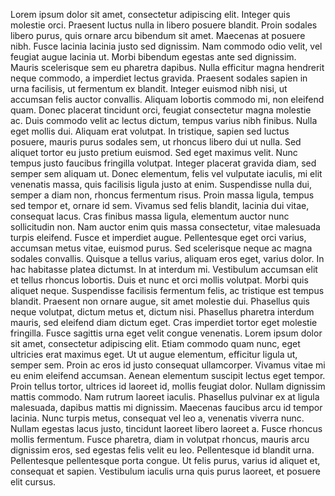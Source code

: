 Lorem ipsum dolor sit amet, consectetur adipiscing elit. Integer quis molestie orci. Praesent luctus nulla in libero posuere blandit. Proin sodales libero purus, quis ornare arcu bibendum sit amet. Maecenas at posuere nibh. Fusce lacinia lacinia justo sed dignissim. Nam commodo odio velit, vel feugiat augue lacinia ut. Morbi bibendum egestas ante sed dignissim. Mauris scelerisque sem eu pharetra dapibus. Nulla efficitur magna hendrerit neque commodo, a imperdiet lectus gravida. Praesent sodales sapien in urna facilisis, ut fermentum ex blandit. Integer euismod nibh nisi, ut accumsan felis auctor convallis.
Aliquam lobortis commodo mi, non eleifend quam. Donec placerat tincidunt orci, feugiat consectetur magna molestie ac. Duis commodo velit ac lectus dictum, tempus varius nibh finibus. Nulla eget mollis dui. Aliquam erat volutpat. In tristique, sapien sed luctus posuere, mauris purus sodales sem, ut rhoncus libero dui ut nulla. Sed aliquet tortor eu justo pretium euismod. Sed eget maximus velit. Nunc tempus justo faucibus fringilla volutpat. Integer placerat gravida diam, sed semper sem aliquam ut. Donec elementum, felis vel vulputate iaculis, mi elit venenatis massa, quis facilisis ligula justo at enim. Suspendisse nulla dui, semper a diam non, rhoncus fermentum risus. Proin massa ligula, tempus sed tempor et, ornare id sem. Vivamus sed felis blandit, lacinia dui vitae, consequat lacus.
Cras finibus massa ligula, elementum auctor nunc sollicitudin non. Nam auctor enim quis massa consectetur, vitae malesuada turpis eleifend. Fusce et imperdiet augue. Pellentesque eget orci varius, accumsan metus vitae, euismod purus. Sed scelerisque neque ac magna sodales convallis. Quisque a tellus varius, aliquam eros eget, varius dolor. In hac habitasse platea dictumst. In at interdum mi. Vestibulum accumsan elit et tellus rhoncus lobortis. Duis et nunc et orci mollis volutpat. Morbi quis aliquet neque. Suspendisse facilisis fermentum felis, ac tristique est tempus blandit.
Praesent non ornare augue, sit amet molestie dui. Phasellus quis neque volutpat, dictum metus et, dictum nisi. Phasellus pharetra interdum mauris, sed eleifend diam dictum eget. Cras imperdiet tortor eget molestie fringilla. Fusce sagittis urna eget velit congue venenatis. Lorem ipsum dolor sit amet, consectetur adipiscing elit. Etiam commodo quam nunc, eget ultricies erat maximus eget. Ut ut augue elementum, efficitur ligula ut, semper sem. Proin ac eros id justo consequat ullamcorper. Vivamus vitae mi eu enim eleifend accumsan. Aenean elementum suscipit lectus eget tempor. Proin tellus tortor, ultrices id laoreet id, mollis feugiat dolor. Nullam dignissim mattis commodo.
Nam rutrum laoreet iaculis. Phasellus pulvinar ex at ligula malesuada, dapibus mattis mi dignissim. Maecenas faucibus arcu id tempor lacinia. Nunc turpis metus, consequat vel leo a, venenatis viverra nunc. Nullam egestas lacus justo, tincidunt laoreet libero laoreet a. Fusce rhoncus mollis fermentum. Fusce pharetra, diam in volutpat rhoncus, mauris arcu dignissim eros, sed egestas felis velit eu leo. Pellentesque id blandit urna. Pellentesque pellentesque porta congue. Ut felis purus, varius id aliquet et, consequat et sapien. Vestibulum iaculis urna quis purus laoreet, et posuere elit cursus.
